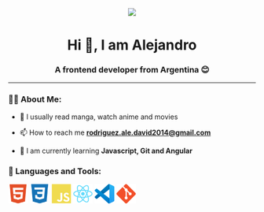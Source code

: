 <div id=header align="center"> 
 <img src="https://media.giphy.com/media/u2pmTWUi0MXjyrMaVj/giphy.gif" width="200"/> 
 <h1 align="center">Hi 👋, I am Alejandro</h1>
  <h3 align="center">A frontend developer from Argentina 😊</h3>
</div>

---

### 👩‍💻 About Me:

- 📖 I usually read manga, watch anime and movies 

- 📫 How to reach me **rodriguez.ale.david2014@gmail.com**

- 🌱 I am currently learning **Javascript, Git and Angular**

<div align="left">
  <h3>🔨 Languages and Tools:</h3>
  <div>
    <img src="https://github.com/devicons/devicon/blob/master/icons/html5/html5-plain.svg" tittle="html5" alt="html" width="40" height="40"/>
    <img src="https://github.com/devicons/devicon/blob/master/icons/css3/css3-plain.svg" tittle="css3" alt="css" width="40" height="40"/>
    <img src="https://github.com/devicons/devicon/blob/master/icons/javascript/javascript-plain.svg" tittle="javascript" width="40" height="40"/>
    <img src="https://github.com/devicons/devicon/blob/master/icons/react/react-original.svg" tittle="reactjs" alt="react" width="40" height="40"/>
    <img src="https://github.com/devicons/devicon/blob/master/icons/vscode/vscode-original.svg" tittle="visual-studio-code" alt="vscode" width="40" height="40"/>
    <img src="https://github.com/devicons/devicon/blob/master/icons/git/git-plain.svg" tittle="git" width="40" height="40"/>  
    </div>
</div>
